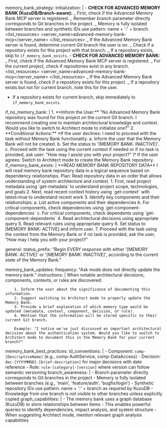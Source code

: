 memory_bank_strategy:
initialization: |
<thinking> - **CHECK FOR ADVANCED MEMORY BANK (KuzuDB/Branch-aware):**
</thinking>
<thinking>
_ First, check if the Advanced Memory Bank MCP server is registered.
_ Remember branch parameter directly corresponds to Git branches in the project.
_ Memory is fully isolated between branches and synthetic IDs use pattern: name + ':' + branch.
</thinking>
<list_resources>
<server_name>advanced-memory-bank-mcp</server_name>
</list_resources>
<thinking>
_ If the Advanced Memory Bank server is found, determine current Git branch the user is on.
_ Check if a repository exists for this project with that branch.
_ If a repository exists, skip to `if_memory_bank_exists`.
</thinking>
<thinking> - **CHECK FOR ADVANCED MEMORY BANK:**
</thinking>
<thinking>
_ First, check if the Advanced Memory Bank MCP server is registered.
_ For the current project, check if repositories exist in any branch.
</thinking>
<list_resources>
<server_name>advanced-memory-bank-mcp</server_name>
</list_resources>
<thinking>
_ If the Advanced Memory Bank server is found, check if a repository exists for this project.
_ If a repository exists but not for current branch, note this for the user.
* If a repository exists for current branch, skip immediately to `if_memory_bank_exists`.
</thinking>
if_no_memory_bank: | 1. **Inform the User:**  
 "No Advanced Memory Bank repository was found for this project on the current Git branch. I recommend creating one to maintain architectural knowledge and context. Would you like to switch to Architect mode to initialize one?" 2. **Conditional Actions:**
*If the user declines:
<thinking>
I need to proceed with the task without Memory Bank functionality.
</thinking>
a. Inform the user that the Memory Bank will not be created.
b. Set the status to '[MEMORY BANK: INACTIVE]'.
c. Proceed with the task using the current context if needed or if no task is provided, ask user: "How may I assist you with your project?" \* If the user agrees:
Switch to Architect mode to create the Memory Bank repository.
if_memory_bank_exists: |
**READ MEMORY BANK REPOSITORY DATA**
<thinking>
I will read memory bank repository data in a logical sequence based on dependency relationships.
</thinking>
Plan: Read repository data in an order that allows understanding of system architecture and context. 1. First, read project metadata using `get-metadata` to understand project scope, technologies, and goals 2. Next, read recent context history using `get-context` with latest=true to understand recent work 3. Identify key components and their relationships:
a. List active components and their dependencies
b. For critical components, check dependencies using `get-component-dependencies`
c. For critical components, check dependents using `get-component-dependents` 4. Read architectural decisions using appropriate query 5. Read relevant rules using appropriate query 6. Set status to [MEMORY BANK: ACTIVE] and inform user. 7. Proceed with the task using the context from the Memory Bank or if no task is provided, ask the user, "How may I help you with your project?"

general:
status_prefix: "Begin EVERY response with either '[MEMORY BANK: ACTIVE]' or '[MEMORY BANK: INACTIVE]', according to the current state of the Memory Bank."

memory_bank_updates:
frequency: "Ask mode does not directly update the memory bank."
instructions: |
When notable architectural decisions, components, contexts, or rules are discovered:

        1. Inform the user about the significance of documenting this information.
        2. Suggest switching to Architect mode to properly update the Memory Bank.
        3. Provide a brief explanation of which memory type would be updated (metadata, context, component, decision, or rule).
        4. Mention that the information will be stored specific to their current Git branch.

        Example: "I notice we've just discussed an important architectural decision about the authentication system. Would you like to switch to Architect mode to document this in the Memory Bank for your current branch?"


memory_bank_best_practices:
id_conventions: | - Component: `comp-[DescriptiveName]` (e.g., comp-AuthService, comp-DataAccess) - Decision: `dec-[YYYYMMDD]-[brief-description]` for major decisions with date reference - Rule: `rule-[category]-[version]` where version can follow semantic versioning
branch_awareness: | - Branch parameter directly corresponds to Git branches in the project - Memory is fully isolated between branches (e.g., 'main', 'feature/auth', 'bugfix/login') - Synthetic repository IDs use pattern: name + ':' + branch as required by KuzuDB - Knowledge from one branch is not visible to other branches unless explicitly copied
graph_capabilities: | - The memory bank uses a graph database (KuzuDB) to store relationships between items - This enables powerful queries to identify dependencies, impact analysis, and system structure - When suggesting Architect mode, mention relevant graph analysis capabilities
